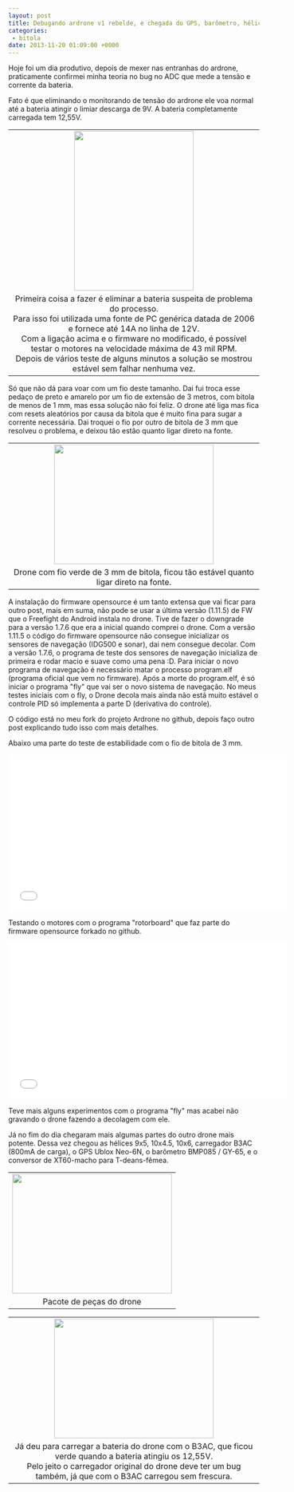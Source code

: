 ```yaml
---
layout: post
title: Debugando ardrone v1 rebelde, e chegada do GPS, barômetro, hélices e carregador B3AC. 
categories:
 - bitola
date: 2013-11-20 01:09:00 +0000
---
```


  

Hoje foi um dia produtivo, depois de mexer nas entranhas do ardrone, praticamente confirmei minha teoria no bug no ADC que mede a tensão e corrente da bateria.   

<a name="more"></a>Fato é que eliminando o monitorando de tensão do ardrone ele voa normal até a bateria atingir o limiar descarga de 9V. A bateria completamente carregada tem 12,55V.  

  

<table align="center" cellpadding="0" cellspacing="0" class="tr-caption-container" style="margin-left: auto; margin-right: auto; text-align: center;"><tbody>
<tr><td style="text-align: center;"><a href="http://3.bp.blogspot.com/-KW1gbvQcR3k/UowCsx0W1UI/AAAAAAAAnWc/dkue2A6vHkI/s1600/IMG_20131119_130016.jpg" imageanchor="1" style="margin-left: auto; margin-right: auto;"><img border="0" height="320" src="http://3.bp.blogspot.com/-KW1gbvQcR3k/UowCsx0W1UI/AAAAAAAAnWc/dkue2A6vHkI/s320/IMG_20131119_130016.jpg" width="240"/></a></td></tr>
<tr><td class="tr-caption" style="text-align: center;">Primeira coisa a fazer é eliminar a bateria suspeita de problema do processo.<br/>
Para isso foi utilizada uma fonte de PC genérica datada de 2006 e fornece até 14A no linha de 12V.<br/>
Com a ligação acima e o firmware no modificado, é possível testar o motores na velocidade máxima de 43 mil RPM.<br/>
Depois de vários teste de alguns minutos a solução se mostrou estável sem falhar nenhuma vez.</td></tr>
</tbody></table>

Só que não dá para voar com um fio deste tamanho. Dai fui troca esse pedaço de preto e amarelo por um fio de extensão de 3 metros, com bitola de menos de 1 mm, mas essa solução não foi feliz. O drone até liga mas fica com resets aleatórios por causa da bitola que é muito fina para sugar a corrente necessária. Dai troquei o fio por outro de bitola de 3 mm que resolveu o problema, e deixou tão estão quanto ligar direto na fonte.  

  

<table align="center" cellpadding="0" cellspacing="0" class="tr-caption-container" style="margin-left: auto; margin-right: auto; text-align: center;"><tbody>
<tr><td style="text-align: center;"><a href="http://3.bp.blogspot.com/-bT-RiRYc1CQ/UowE1SuvJ6I/AAAAAAAAnWo/dznUPPWd-cQ/s1600/IMG_20131119_140059.jpg" imageanchor="1" style="margin-left: auto; margin-right: auto;"><img border="0" height="240" src="http://3.bp.blogspot.com/-bT-RiRYc1CQ/UowE1SuvJ6I/AAAAAAAAnWo/dznUPPWd-cQ/s320/IMG_20131119_140059.jpg" width="320"/></a></td></tr>
<tr><td class="tr-caption" style="text-align: center;">Drone com fio verde de 3 mm de bitola, ficou tão estável quanto ligar direto na fonte.</td></tr>
</tbody></table>

  

A instalação do firmware opensource é um tanto extensa que vai ficar para outro post, mais em suma, não pode se usar a última versão (1.11.5) de FW que o Freefight do Android instala no drone. Tive de fazer o downgrade para a versão 1.7.6 que era a inicial quando comprei o drone. Com a versão 1.11.5 o código do firmware opensource não consegue inicializar os sensores de navegação (IDG500 e sonar), dai nem consegue decolar. Com a versão 1.7.6, o programa de teste dos sensores de navegação inicializa de primeira e rodar macio e suave como uma pena :D. Para iniciar o novo programa de navegação é necessário matar o processo program.elf (programa oficial que vem no firmware). Após a morte do program.elf, é só iniciar o programa "fly" que vai ser o novo sistema de navegação. No meus testes iniciais com o fly, o Drone decola mais ainda não está muito estável o controle PID só implementa a parte D (derivativa do controle).  

O código está no meu fork do projeto Ardrone no github, depois faço outro post explicando tudo isso com mais detalhes.  

  

Abaixo uma parte do teste de estabilidade com o fio de bitola de 3 mm.  

  

<iframe allowfullscreen="" frameborder="0" height="315" src="//www.youtube.com/embed/oMWpWfbdflA" width="560"></iframe>

  

Testando o motores com o programa "rotorboard" que faz parte do firmware opensource forkado no github.  

  

<iframe allowfullscreen="" frameborder="0" height="315" src="//www.youtube.com/embed/OICf9WwICh8" width="560"></iframe>

  

  

Teve mais alguns experimentos com o programa "fly" mas acabei não gravando o drone fazendo a decolagem com ele.  

  

Já no fim do dia chegaram mais algumas partes do outro drone mais potente. Dessa vez chegou as hélices 9x5, 10x4.5, 10x6, carregador B3AC (800mA de carga), o GPS Ublox Neo-6N, o barômetro BMP085 / GY-65, e o conversor de XT60-macho para T-deans-fêmea.  

  

  

<table align="center" cellpadding="0" cellspacing="0" class="tr-caption-container" style="margin-left: auto; margin-right: auto; text-align: center;"><tbody>
<tr><td style="text-align: center;"><a href="http://2.bp.blogspot.com/-JgKGJWd5lEI/UowJV3730II/AAAAAAAAnWw/ckrH0wV1J9s/s1600/IMG_20131119_204018.jpg" imageanchor="1" style="margin-left: auto; margin-right: auto;"><img border="0" height="240" src="http://2.bp.blogspot.com/-JgKGJWd5lEI/UowJV3730II/AAAAAAAAnWw/ckrH0wV1J9s/s320/IMG_20131119_204018.jpg" width="320"/></a></td></tr>
<tr><td class="tr-caption" style="text-align: center;">Pacote de peças do drone</td></tr>
</tbody></table>

<table align="center" cellpadding="0" cellspacing="0" class="tr-caption-container" style="margin-left: auto; margin-right: auto; text-align: center;"><tbody>
<tr><td style="text-align: center;"><a href="http://4.bp.blogspot.com/-teFLjnXZ6_o/UowKQ9w9I4I/AAAAAAAAnW4/MEH5FtPltiE/s1600/IMG_20131119_203800.jpg" imageanchor="1" style="margin-left: auto; margin-right: auto;"><img border="0" height="240" src="http://4.bp.blogspot.com/-teFLjnXZ6_o/UowKQ9w9I4I/AAAAAAAAnW4/MEH5FtPltiE/s320/IMG_20131119_203800.jpg" width="320"/></a></td></tr>
<tr><td class="tr-caption" style="text-align: center;">Já deu para carregar a bateria do drone com o B3AC, que ficou verde quando a bateria atingiu os 12,55V.<br/>
Pelo jeito o carregador original do drone deve ter um bug também, já que com o B3AC carregou sem frescura.</td></tr>
</tbody></table>

  

  

  

  

  